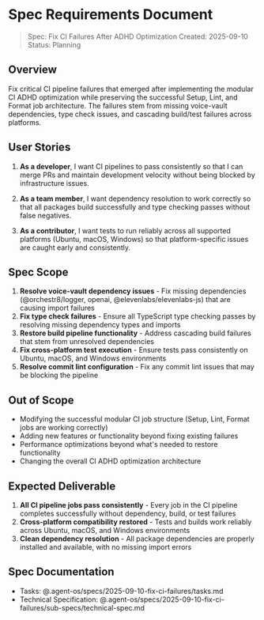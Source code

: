 # Spec Requirements Document

> Spec: Fix CI Failures After ADHD Optimization Created: 2025-09-10 Status:
> Planning

## Overview

Fix critical CI pipeline failures that emerged after implementing the modular CI
ADHD optimization while preserving the successful Setup, Lint, and Format job
architecture. The failures stem from missing voice-vault dependencies, type
check issues, and cascading build/test failures across platforms.

## User Stories

1. **As a developer**, I want CI pipelines to pass consistently so that I can
   merge PRs and maintain development velocity without being blocked by
   infrastructure issues.

2. **As a team member**, I want dependency resolution to work correctly so that
   all packages build successfully and type checking passes without false
   negatives.

3. **As a contributor**, I want tests to run reliably across all supported
   platforms (Ubuntu, macOS, Windows) so that platform-specific issues are
   caught early and consistently.

## Spec Scope

1. **Resolve voice-vault dependency issues** - Fix missing dependencies
   (@orchestr8/logger, openai, @elevenlabs/elevenlabs-js) that are causing
   import failures
2. **Fix type check failures** - Ensure all TypeScript type checking passes by
   resolving missing dependency types and imports
3. **Restore build pipeline functionality** - Address cascading build failures
   that stem from unresolved dependencies
4. **Fix cross-platform test execution** - Ensure tests pass consistently on
   Ubuntu, macOS, and Windows environments
5. **Resolve commit lint configuration** - Fix any commit lint issues that may
   be blocking the pipeline

## Out of Scope

- Modifying the successful modular CI job structure (Setup, Lint, Format jobs
  are working correctly)
- Adding new features or functionality beyond fixing existing failures
- Performance optimizations beyond what's needed to restore functionality
- Changing the overall CI ADHD optimization architecture

## Expected Deliverable

1. **All CI pipeline jobs pass consistently** - Every job in the CI pipeline
   completes successfully without dependency, build, or test failures
2. **Cross-platform compatibility restored** - Tests and builds work reliably
   across Ubuntu, macOS, and Windows environments
3. **Clean dependency resolution** - All package dependencies are properly
   installed and available, with no missing import errors

## Spec Documentation

- Tasks: @.agent-os/specs/2025-09-10-fix-ci-failures/tasks.md
- Technical Specification:
  @.agent-os/specs/2025-09-10-fix-ci-failures/sub-specs/technical-spec.md
